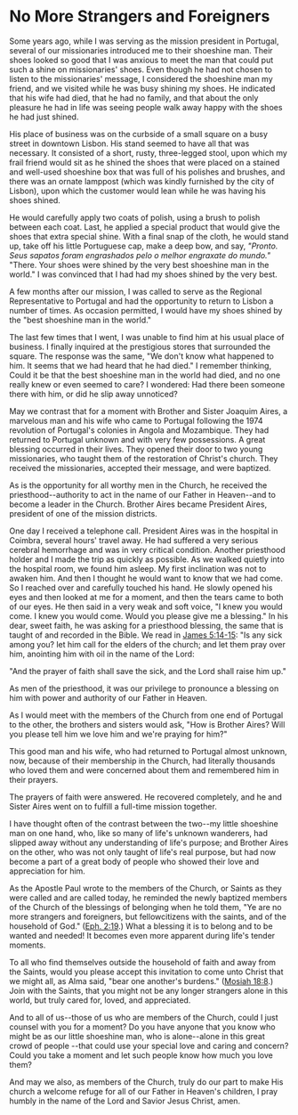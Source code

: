 # No More Strangers and Foreigners

Some years ago, while I was serving as the mission president in Portugal,
several of our missionaries introduced me to their shoeshine man. Their shoes
looked so good that I was anxious to meet the man that could put such a shine
on missionaries' shoes. Even though he had not chosen to listen to the
missionaries' message, I considered the shoeshine man my friend, and we
visited while he was busy shining my shoes. He indicated that his wife had
died, that he had no family, and that about the only pleasure he had in life
was seeing people walk away happy with the shoes he had just shined.

His place of business was on the curbside of a small square on a busy street
in downtown Lisbon. His stand seemed to have all that was necessary. It
consisted of a short, rusty, three-legged stool, upon which my frail friend
would sit as he shined the shoes that were placed on a stained and well-used
shoeshine box that was full of his polishes and brushes, and there was an
ornate lamppost (which was kindly furnished by the city of Lisbon), upon which
the customer would lean while he was having his shoes shined.

He would carefully apply two coats of polish, using a brush to polish between
each coat. Last, he applied a special product that would give the shoes that
extra special shine. With a final snap of the cloth, he would stand up, take
off his little Portuguese cap, make a deep bow, and say, _"Pronto. Seus
sapatos foram engrashados pelo o melhor engraxate do mundo."_ "There. Your
shoes were shined by the very best shoeshine man in the world." I was
convinced that I had had my shoes shined by the very best.

A few months after our mission, I was called to serve as the Regional
Representative to Portugal and had the opportunity to return to Lisbon a
number of times. As occasion permitted, I would have my shoes shined by the
"best shoeshine man in the world."

The last few times that I went, I was unable to find him at his usual place of
business. I finally inquired at the prestigious stores that surrounded the
square. The response was the same, "We don't know what happened to him. It
seems that we had heard that he had died." I remember thinking, Could it be
that the best shoeshine man in the world had died, and no one really knew or
even seemed to care? I wondered: Had there been someone there with him, or did
he slip away unnoticed?

May we contrast that for a moment with Brother and Sister Joaquim Aires, a
marvelous man and his wife who came to Portugal following the 1974 revolution
of Portugal's colonies in Angola and Mozambique. They had returned to Portugal
unknown and with very few possessions. A great blessing occurred in their
lives. They opened their door to two young missionaries, who taught them of
the restoration of Christ's church. They received the missionaries, accepted
their message, and were baptized.

As is the opportunity for all worthy men in the Church, he received the
priesthood--authority to act in the name of our Father in Heaven--and to
become a leader in the Church. Brother Aires became President Aires, president
of one of the mission districts.

One day I received a telephone call. President Aires was in the hospital in
Coimbra, several hours' travel away. He had suffered a very serious cerebral
hemorrhage and was in very critical condition. Another priesthood holder and I
made the trip as quickly as possible. As we walked quietly into the hospital
room, we found him asleep. My first inclination was not to awaken him. And
then I thought he would want to know that we had come. So I reached over and
carefully touched his hand. He slowly opened his eyes and then looked at me
for a moment, and then the tears came to both of our eyes. He then said in a
very weak and soft voice, "I knew you would come. I knew you would come. Would
you please give me a blessing." In his dear, sweet faith, he was asking for a
priesthood blessing, the same that is taught of and recorded in the Bible. We
read in [James
5:14-15](https://www.lds.org/scriptures/nt/james/5.14-15?lang=eng#13): "Is any
sick among you? let him call for the elders of the church; and let them pray
over him, anointing him with oil in the name of the Lord:

"And the prayer of faith shall save the sick, and the Lord shall raise him
up."

As men of the priesthood, it was our privilege to pronounce a blessing on him
with power and authority of our Father in Heaven.

As I would meet with the members of the Church from one end of Portugal to the
other, the brothers and sisters would ask, "How is Brother Aires? Will you
please tell him we love him and we're praying for him?"

This good man and his wife, who had returned to Portugal almost unknown, now,
because of their membership in the Church, had literally thousands who loved
them and were concerned about them and remembered him in their prayers.

The prayers of faith were answered. He recovered completely, and he and Sister
Aires went on to fulfill a full-time mission together.

I have thought often of the contrast between the two--my little shoeshine man
on one hand, who, like so many of life's unknown wanderers, had slipped away
without any understanding of life's purpose; and Brother Aires on the other,
who was not only taught of life's real purpose, but had now become a part of a
great body of people who showed their love and appreciation for him.

As the Apostle Paul wrote to the members of the Church, or Saints as they were
called and are called today, he reminded the newly baptized members of the
Church of the blessings of belonging when he told them, "Ye are no more
strangers and foreigners, but fellowcitizens with the saints, and of the
household of God." ([Eph.
2:19](https://www.lds.org/scriptures/nt/eph/2.19?lang=eng#18).) What a
blessing it is to belong and to be wanted and needed! It becomes even more
apparent during life's tender moments.

To all who find themselves outside the household of faith and away from the
Saints, would you please accept this invitation to come unto Christ that we
might all, as Alma said, "bear one another's burdens." ([Mosiah
18:8](https://www.lds.org/scriptures/bofm/mosiah/18.8?lang=eng#7).) Join with
the Saints, that you might not be any longer strangers alone in this world,
but truly cared for, loved, and appreciated.

And to all of us--those of us who are members of the Church, could I just
counsel with you for a moment? Do you have anyone that you know who might be
as our little shoeshine man, who is alone--alone in this great crowd of people
--that could use your special love and caring and concern? Could you take a
moment and let such people know how much you love them?

And may we also, as members of the Church, truly do our part to make His
church a welcome refuge for all of our Father in Heaven's children, I pray
humbly in the name of the Lord and Savior Jesus Christ, amen.

